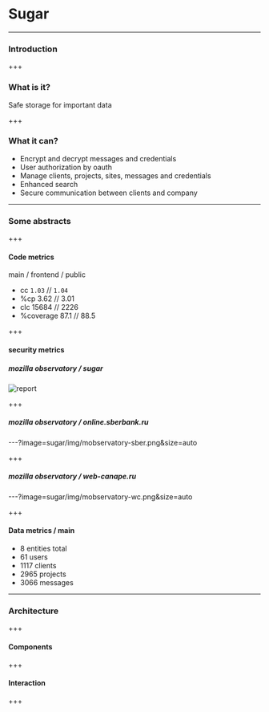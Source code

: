 # Sugar

---

### Introduction

+++

### What is it?

Safe storage for important data

+++

### What it can?

* Encrypt and decrypt messages and credentials
* User authorization by oauth
* Manage clients, projects, sites, messages and credentials
* Enhanced search
* Secure communication between clients and company

---

### Some abstracts

+++

#### Code metrics

main / frontend / public
* cc `1.03` // `1.04`
* %cp 3.62 // 3.01
* clc 15684 // 2226
* %coverage 87.1 // 88.5

+++

#### security metrics

##### mozilla observatory / sugar

![report](?image=sugar/img/mobservatory-sugar.png&size=auto)

+++

##### mozilla observatory / online.sberbank.ru

---?image=sugar/img/mobservatory-sber.png&size=auto

+++

##### mozilla observatory / web-canape.ru

---?image=sugar/img/mobservatory-wc.png&size=auto

+++

#### Data metrics / main

* 8 entities total 
* 61 users
* 1117 clients
* 2965 projects
* 3066 messages

---

### Architecture

+++

#### Components

+++

#### Interaction



+++
